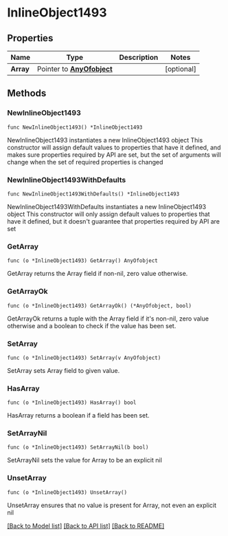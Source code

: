 # InlineObject1493

## Properties

Name | Type | Description | Notes
------------ | ------------- | ------------- | -------------
**Array** | Pointer to [**AnyOfobject**](anyOf&lt;object&gt;.md) |  | [optional] 

## Methods

### NewInlineObject1493

`func NewInlineObject1493() *InlineObject1493`

NewInlineObject1493 instantiates a new InlineObject1493 object
This constructor will assign default values to properties that have it defined,
and makes sure properties required by API are set, but the set of arguments
will change when the set of required properties is changed

### NewInlineObject1493WithDefaults

`func NewInlineObject1493WithDefaults() *InlineObject1493`

NewInlineObject1493WithDefaults instantiates a new InlineObject1493 object
This constructor will only assign default values to properties that have it defined,
but it doesn't guarantee that properties required by API are set

### GetArray

`func (o *InlineObject1493) GetArray() AnyOfobject`

GetArray returns the Array field if non-nil, zero value otherwise.

### GetArrayOk

`func (o *InlineObject1493) GetArrayOk() (*AnyOfobject, bool)`

GetArrayOk returns a tuple with the Array field if it's non-nil, zero value otherwise
and a boolean to check if the value has been set.

### SetArray

`func (o *InlineObject1493) SetArray(v AnyOfobject)`

SetArray sets Array field to given value.

### HasArray

`func (o *InlineObject1493) HasArray() bool`

HasArray returns a boolean if a field has been set.

### SetArrayNil

`func (o *InlineObject1493) SetArrayNil(b bool)`

 SetArrayNil sets the value for Array to be an explicit nil

### UnsetArray
`func (o *InlineObject1493) UnsetArray()`

UnsetArray ensures that no value is present for Array, not even an explicit nil

[[Back to Model list]](../README.md#documentation-for-models) [[Back to API list]](../README.md#documentation-for-api-endpoints) [[Back to README]](../README.md)


